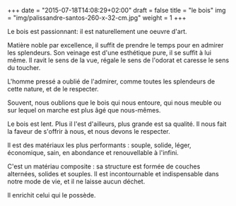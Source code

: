 +++
date = "2015-07-18T14:08:29+02:00"
draft = false
title = "le bois"
img = "img/palissandre-santos-260-x-32-cm.jpg"
weight = 1
+++


Le bois est passionnant: il est naturellement une oeuvre d'art.

Matière noble par excellence, il suffit de prendre le temps pour en admirer les splendeurs. Son veinage est d'une esthétique pure, il se suffit à lui même.
Il ravit le sens de la vue, régale le sens de l'odorat
et caresse le sens du toucher.

L'homme pressé a oublié de l'admirer, comme toutes les splendeurs de cette nature, et de le respecter.

Souvent, nous oublions que le bois qui nous entoure, qui nous meuble ou sur lequel on marche est plus âgé que nous-mêmes.

Le bois est lent. Plus il l'est d'ailleurs, plus grande est sa qualité. Il nous fait la faveur de s'offrir à nous, et nous devons le respecter.

Il est des matériaux les plus performants : souple, solide, léger, économique, sain, en abondance et renouvellable à l'infini.

C'est un matériau composite : sa structure est formée de couches alternées, solides et souples.
Il est incontournable et indispensable dans notre mode de vie, et il ne laisse aucun déchet.

Il enrichit celui qui le possède.


